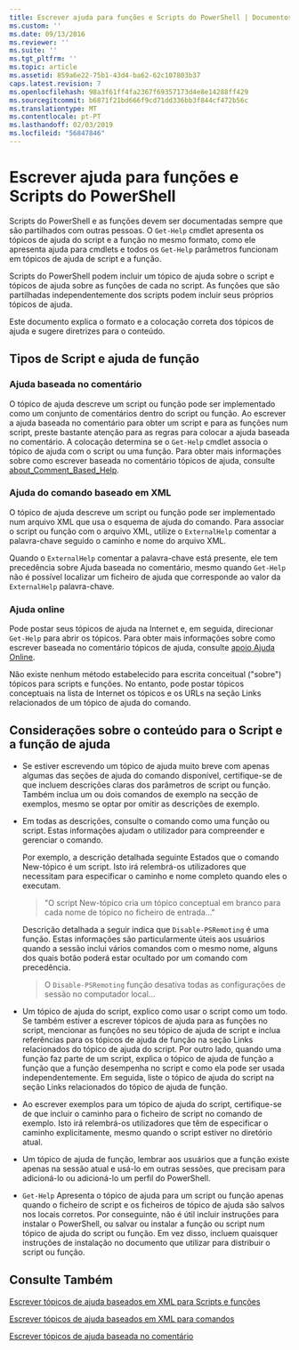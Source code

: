 ```yaml
---
title: Escrever ajuda para funções e Scripts do PowerShell | Documentos da Microsoft
ms.custom: ''
ms.date: 09/13/2016
ms.reviewer: ''
ms.suite: ''
ms.tgt_pltfrm: ''
ms.topic: article
ms.assetid: 859a6e22-75b1-43d4-ba62-62c107803b37
caps.latest.revision: 7
ms.openlocfilehash: 98a3f61ff4fa2367f69357173d4e8e14288ff429
ms.sourcegitcommit: b6871f21bd666f9cd71dd336bb3f844cf472b56c
ms.translationtype: MT
ms.contentlocale: pt-PT
ms.lasthandoff: 02/03/2019
ms.locfileid: "56847846"
---
```

# <a name="writing-help-for-powershell-scripts-and-functions"></a>Escrever ajuda para funções e Scripts do PowerShell

Scripts do PowerShell e as funções devem ser documentadas sempre que são partilhados com outras pessoas.
O `Get-Help` cmdlet apresenta os tópicos de ajuda do script e a função no mesmo formato, como ele apresenta ajuda para cmdlets e todos os `Get-Help` parâmetros funcionam em tópicos de ajuda de script e a função.

Scripts do PowerShell podem incluir um tópico de ajuda sobre o script e tópicos de ajuda sobre as funções de cada no script.
As funções que são partilhadas independentemente dos scripts podem incluir seus próprios tópicos de ajuda.

Este documento explica o formato e a colocação correta dos tópicos de ajuda e sugere diretrizes para o conteúdo.

## <a name="types-of-script-and-function-help"></a>Tipos de Script e ajuda de função

### <a name="comment-based-help"></a>Ajuda baseada no comentário
O tópico de ajuda descreve um script ou função pode ser implementado como um conjunto de comentários dentro do script ou função.
Ao escrever a ajuda baseada no comentário para obter um script e para as funções num script, preste bastante atenção para as regras para colocar a ajuda baseada no comentário.
A colocação determina se o `Get-Help` cmdlet associa o tópico de ajuda com o script ou uma função.
Para obter mais informações sobre como escrever baseada no comentário tópicos de ajuda, consulte [about_Comment_Based_Help](/powershell/module/microsoft.powershell.core/about/about_comment_based_help).

### <a name="xml-based-command-help"></a>Ajuda do comando baseado em XML
O tópico de ajuda descreve um script ou função pode ser implementado num arquivo XML que usa o esquema de ajuda do comando.
Para associar o script ou função com o arquivo XML, utilize o `ExternalHelp` comentar a palavra-chave seguido o caminho e nome do arquivo XML.

Quando o `ExternalHelp` comentar a palavra-chave está presente, ele tem precedência sobre Ajuda baseada no comentário, mesmo quando `Get-Help` não é possível localizar um ficheiro de ajuda que corresponde ao valor da `ExternalHelp` palavra-chave.

### <a name="online-help"></a>Ajuda online
Pode postar seus tópicos de ajuda na Internet e, em seguida, direcionar `Get-Help` para abrir os tópicos.
Para obter mais informações sobre como escrever baseada no comentário tópicos de ajuda, consulte [apoio Ajuda Online](../module/supporting-online-help.md).

Não existe nenhum método estabelecido para escrita conceitual ("sobre") tópicos para scripts e funções.
No entanto, pode postar tópicos conceptuais na lista de Internet os tópicos e os URLs na seção Links relacionados de um tópico de ajuda do comando.

## <a name="content-considerations-for-script-and-function-help"></a>Considerações sobre o conteúdo para o Script e a função de ajuda

- Se estiver escrevendo um tópico de ajuda muito breve com apenas algumas das seções de ajuda do comando disponível, certifique-se de que incluem descrições claras dos parâmetros de script ou função. Também inclua um ou dois comandos de exemplo na secção de exemplos, mesmo se optar por omitir as descrições de exemplo.

- Em todas as descrições, consulte o comando como uma função ou script. Estas informações ajudam o utilizador para compreender e gerenciar o comando.

  Por exemplo, a descrição detalhada seguinte Estados que o comando New-tópico é um script. Isto irá relembrá-os utilizadores que necessitam para especificar o caminho e nome completo quando eles o executam.

  > "O script New-tópico cria um tópico conceptual em branco para cada nome de tópico no ficheiro de entrada..."

  Descrição detalhada a seguir indica que `Disable-PSRemoting` é uma função. Estas informações são particularmente úteis aos usuários quando a sessão inclui vários comandos com o mesmo nome, alguns dos quais botão poderá estar ocultado por um comando com precedência.

  > O `Disable-PSRemoting` função desativa todas as configurações de sessão no computador local...

- Um tópico de ajuda do script, explico como usar o script como um todo. Se também estiver a escrever tópicos de ajuda para as funções no script, mencionar as funções no seu tópico de ajuda de script e inclua referências para os tópicos de ajuda de função na seção Links relacionados do tópico de ajuda do script. Por outro lado, quando uma função faz parte de um script, explica o tópico de ajuda de função a função que a função desempenha no script e como ela pode ser usada independentemente. Em seguida, liste o tópico de ajuda do script na seção Links relacionados do tópico de ajuda de função.

- Ao escrever exemplos para um tópico de ajuda do script, certifique-se de que incluir o caminho para o ficheiro de script no comando de exemplo. Isto irá relembrá-os utilizadores que têm de especificar o caminho explicitamente, mesmo quando o script estiver no diretório atual.

- Um tópico de ajuda de função, lembrar aos usuários que a função existe apenas na sessão atual e usá-lo em outras sessões, que precisam para adicioná-lo ou adicioná-lo um perfil do PowerShell.

- `Get-Help` Apresenta o tópico de ajuda para um script ou função apenas quando o ficheiro de script e os ficheiros de tópico de ajuda são salvos nos locais corretos. Por conseguinte, não é útil incluir instruções para instalar o PowerShell, ou salvar ou instalar a função ou script num tópico de ajuda do script ou função. Em vez disso, incluem quaisquer instruções de instalação no documento que utilizar para distribuir o script ou função.

## <a name="see-also"></a>Consulte Também

 [Escrever tópicos de ajuda baseados em XML para Scripts e funções](./writing-xml-based-help-topics-for-scripts-and-functions.md)

 [Escrever tópicos de ajuda baseados em XML para comandos](./writing-xml-based-help-topics-for-commands.md)

 [Escrever tópicos de ajuda baseada no comentário](./writing-comment-based-help-topics.md)
